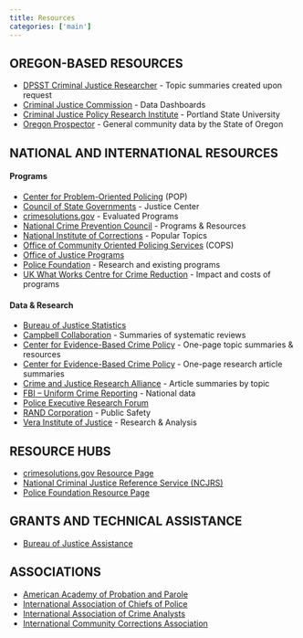 ```yaml
---
title: Resources
categories: ['main']
---
```


## OREGON-BASED RESOURCES

* [DPSST Criminal Justice Researcher](mailto:annie.rexford@state.or.us?subject=Project%20Research%20Assistance%20Request) - Topic summaries created upon request
* [Criminal Justice Commission](http://www.oregon.gov/cjc/Pages/index.aspx) - Data Dashboards
* [Criminal Justice Policy Research Institute](http://www.pdx.edu/cjpri/cjpri_research) - Portland State University
* [Oregon Prospector](http://www.oregonprospector.com/) - General community data by the State of Oregon

## NATIONAL AND INTERNATIONAL RESOURCES

#### Programs

* [Center for Problem-Oriented Policing](http://www.popcenter.org/) (POP)
* [Council of State Governments](https://csgjusticecenter.org/) - Justice Center
* [crimesolutions.gov](http://www.crimesolutions.gov/) - Evaluated Programs
* [National Crime Prevention Council](https://www.ncpc.org/) - Programs & Resources
* [National Institute of Corrections](https://nicic.gov/topics/) - Popular Topics
* [Office of Community Oriented Policing Services](https://cops.usdoj.gov/COPSpublications) (COPS)
* [Office of Justice Programs](http://www.ojp.gov/)
* [Police Foundation](http://www.policefoundation.org/) - Research and existing programs
* [UK What Works Centre for Crime Reduction](http://whatworks.college.police.uk/toolkit/Pages/Toolkit.aspx) - Impact and costs of programs

#### Data & Research

* [Bureau of Justice Statistics](https://www.bjs.gov/)
* [Campbell Collaboration](https://campbellcollaboration.org/component/jak2filter/?Itemid=1352&issearch=1&isc=1&category_id=101&xf_4%5b0%5d=1&xf_8%5b0%5d=3&ordering=publishUp) - Summaries of systematic reviews
* [Center for Evidence-Based Crime Policy](http://cebcp.org/evidence-based-policing/what-works-in-policing/research-evidence-review/) - One-page topic summaries & resources
* [Center for Evidence-Based Crime Policy](http://cebcp.org/one-pagers/) - One-page research article summaries
* [Crime and Justice Research Alliance](http://crimeandjusticeresearchalliance.org/explore-research/) - Article summaries by topic
* [FBI – Uniform Crime Reporting](https://ucr.fbi.gov/ucr) - National data
* [Police Executive Research Forum](https://www.policeforum.org/)
* [RAND Corporation](https://www.rand.org/topics/public-safety.html) - Public Safety
* [Vera Institute of Justice](https://www.vera.org/research) - Research & Analysis

## RESOURCE HUBS

* [crimesolutions.gov Resource Page](https://www.crimesolutions.gov/resources.aspx)
* [National Criminal Justice Reference Service (NCJRS)](https://www.ncjrs.gov/)
* [Police Foundation Resource Page](https://www.policefoundation.org/general-resources/)

## GRANTS AND TECHNICAL ASSISTANCE

* [Bureau of Justice Assistance](https://www.bja.gov/default.aspx)

## ASSOCIATIONS

* [American Academy of Probation and Parole](https://www.appa-net.org/eweb/)
* [International Association of Chiefs of Police](https://www.theiacp.org/)
* [International Association of Crime Analysts](https://www.iaca.net/)
* [International Community Corrections Association](https://www.iccalive.org/icca/)